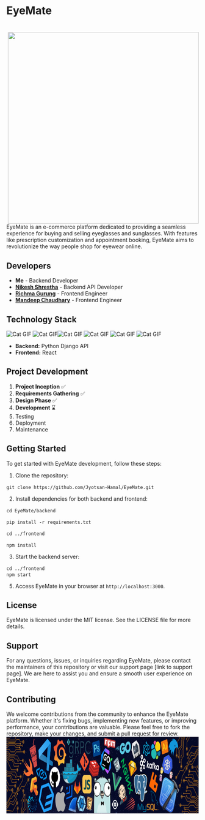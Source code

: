 
# EyeMate
# 
<img align = "right" src="https://user-images.githubusercontent.com/74038190/212750996-938b257b-266c-45a7-9af7-655341c0f58b.gif" width="500" height="500">
<p align="left">
  EyeMate is an e-commerce platform dedicated to providing a seamless experience for buying and selling eyeglasses and sunglasses. With features like prescription customization and appointment booking, EyeMate aims to revolutionize the way people shop for eyewear online.</p>


## Developers

- **Me** -  Backend Developer
- [**Nikesh Shrestha**](https://github.com/Nik-doid) - Backend API Developer
- [**Richma Gurung**](https://github.com/Mochigurung) - Frontend Engineer
- [**Mandeep Chaudhary**](https://github.com/Mandip69) - Frontend Engineer

## Technology Stack
<img src="https://user-images.githubusercontent.com/74038190/212257472-08e52665-c503-4bd9-aa20-f5a4dae769b5.gif" alt="Cat GIF" width="25" height="25"> <img src="https://user-images.githubusercontent.com/74038190/212257467-871d32b7-e401-42e8-a166-fcfd7baa4c6b.gif" alt="Cat GIF" width="25" height="25"><img src="https://user-images.githubusercontent.com/74038190/212257454-16e3712e-945a-4ca2-b238-408ad0bf87e6.gif" alt="Cat GIF" width="25" height="25">
<img src="https://user-images.githubusercontent.com/74038190/212257468-1e9a91f1-b626-4baa-b15d-5c385dfa7ed2.gif" alt="Cat GIF" width="25" height="25">
<img src="https://user-images.githubusercontent.com/74038190/212281775-b468df30-4edc-4bf8-a4ee-f52e1aaddc86.gif" alt="Cat GIF" width="50" height="25">
<img src="https://user-images.githubusercontent.com/74038190/212280805-9bcb336b-8c55-46a8-abf8-ff286ab55472.gif" alt="Cat GIF" width="25" height="25">

- **Backend:** Python Django API 
- **Frontend:** React

## Project Development

1. **Project Inception** ✅
2. **Requirements Gathering** ✅
3. **Design Phase** ✅
4. **Development** ⌛
5. Testing
6. Deployment
7. Maintenance


## Getting Started

To get started with EyeMate development, follow these steps:

1. Clone the repository:
```
git clone https://github.com/Jyotsan-Hamal/EyeMate.git
```

2. Install dependencies for both backend and frontend:

```
cd EyeMate/backend
```
```
pip install -r requirements.txt
```
```
cd ../frontend
```
```
npm install
```


3. Start the backend server:
```
cd ../frontend
npm start
```

5. Access EyeMate in your browser at `http://localhost:3000`.

## License

EyeMate is licensed under the MIT license. See the LICENSE file for more details.

## Support

For any questions, issues, or inquiries regarding EyeMate, please contact the maintainers of this repository or visit our support page [link to support page]. We are here to assist you and ensure a smooth user experience on EyeMate.

## Contributing

We welcome contributions from the community to enhance the EyeMate platform. Whether it's fixing bugs, implementing new features, or improving performance, your contributions are valuable. Please feel free to fork the repository, make your changes, and submit a pull request for review.
<img align = "right" src="./media/banner.png" width="1000" height="200">
